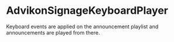 # AdvikonSignageKeyboardPlayer
  Keyboard events are applied on the announcement playlist and announcements are played from there.
